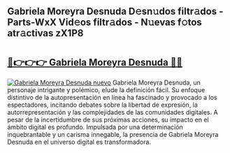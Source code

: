 ## Gabriela Moreyra Desnuda D𝚎sn𝚞dos filtr𝚊dos - Parts-WxX Vid𝚎os filtr𝚊dos - N𝚞evas f𝚘tos atr𝚊ctivas zX1P8

# <h2><a href="http://mb4ztw.tromn.icu/?c=Gabriela+Moreyra+Desnuda">🔗👉👉👉 Gabriela Moreyra Desnuda 🔗🔗</a></h2>

[![Gabriela Moreyra Desnuda nuevo](https://i.imgur.com/pEAQMta.gif)](http://mb4ztw.tromn.icu/?c=Gabriela+Moreyra+Desnuda)
Gabriela Moreyra Desnuda, un personaje intrigante y polémico, elude la definición fácil. Su enfoque distintivo de la autopresentación en línea ha fascinado y provocado a los espectadores, incitando debates sobre la libertad de expresión, la autorrepresentación y las complejidades de las comunidades digitales. A pesar de la incertidumbre de sus próximas acciones, su impacto en el ámbito digital es profundo. Impulsada por una determinación inquebrantable y un carisma innegable, la presencia de Gabriela Moreyra Desnuda en el universo digital es transformadora.
